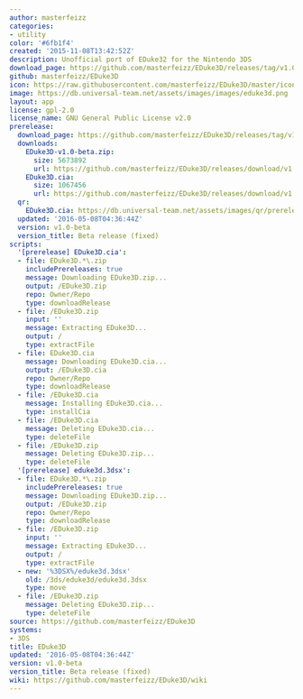 ```yaml
---
author: masterfeizz
categories:
- utility
color: '#6fb1f4'
created: '2015-11-08T13:42:52Z'
description: Unofficial port of EDuke32 for the Nintendo 3DS
download_page: https://github.com/masterfeizz/EDuke3D/releases/tag/v1.0-beta
github: masterfeizz/EDuke3D
icon: https://raw.githubusercontent.com/masterfeizz/EDuke3D/master/icon.png
image: https://db.universal-team.net/assets/images/images/eduke3d.png
layout: app
license: gpl-2.0
license_name: GNU General Public License v2.0
prerelease:
  download_page: https://github.com/masterfeizz/EDuke3D/releases/tag/v1.0-beta
  downloads:
    EDuke3D-v1.0-beta.zip:
      size: 5673892
      url: https://github.com/masterfeizz/EDuke3D/releases/download/v1.0-beta/EDuke3D-v1.0-beta.zip
    EDuke3D.cia:
      size: 1067456
      url: https://github.com/masterfeizz/EDuke3D/releases/download/v1.0-beta/EDuke3D.cia
  qr:
    EDuke3D.cia: https://db.universal-team.net/assets/images/qr/prerelease/eduke3d.cia.png
  updated: '2016-05-08T04:36:44Z'
  version: v1.0-beta
  version_title: Beta release (fixed)
scripts:
  '[prerelease] EDuke3D.cia':
  - file: EDuke3D.*\.zip
    includePrereleases: true
    message: Downloading EDuke3D.zip...
    output: /EDuke3D.zip
    repo: Owner/Repo
    type: downloadRelease
  - file: /EDuke3D.zip
    input: ''
    message: Extracting EDuke3D...
    output: /
    type: extractFile
  - file: EDuke3D.cia
    message: Downloading EDuke3D.cia...
    output: /EDuke3D.cia
    repo: Owner/Repo
    type: downloadRelease
  - file: /EDuke3D.cia
    message: Installing EDuke3D.cia...
    type: installCia
  - file: /EDuke3D.cia
    message: Deleting EDuke3D.cia...
    type: deleteFile
  - file: /EDuke3D.zip
    message: Deleting EDuke3D.zip...
    type: deleteFile
  '[prerelease] eduke3d.3dsx':
  - file: EDuke3D.*\.zip
    includePrereleases: true
    message: Downloading EDuke3D.zip...
    output: /EDuke3D.zip
    repo: Owner/Repo
    type: downloadRelease
  - file: /EDuke3D.zip
    input: ''
    message: Extracting EDuke3D...
    output: /
    type: extractFile
  - new: '%3DSX%/eduke3d.3dsx'
    old: /3ds/eduke3d/eduke3d.3dsx
    type: move
  - file: /EDuke3D.zip
    message: Deleting EDuke3D.zip...
    type: deleteFile
source: https://github.com/masterfeizz/EDuke3D
systems:
- 3DS
title: EDuke3D
updated: '2016-05-08T04:36:44Z'
version: v1.0-beta
version_title: Beta release (fixed)
wiki: https://github.com/masterfeizz/EDuke3D/wiki
---
```

